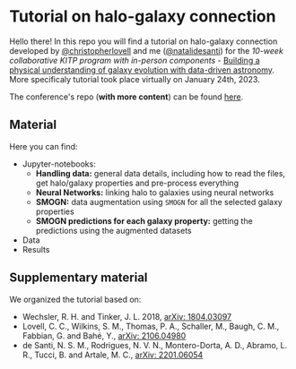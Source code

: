 # Tutorial on halo-galaxy connection

Hello there! In this repo you will find a tutorial on halo-galaxy connection developed by
[@christopherlovell](https://www.christopherlovell.co.uk/) and me
([@natalidesanti](https://natalidesanti.github.io/)) for the
_10-week collaborative KITP program with in-person components_ -
[Building a physical understanding of galaxy evolution with data-driven astronomy](https://datadrivengalaxyevolution.github.io/#description). More specificaly tutorial took place virtually on January 24th, 2023.

The conference's repo (**with more content**) can be found [here](https://github.com/DataDrivenGalaxyEvolution/galevo23-tutorials/tree/main/week-2/tutorial_on_halo-galaxy_connection).

## Material

Here you can find:

* Jupyter-notebooks:
  * **Handling data:** general data details, including how to read the files, get halo/galaxy properties and pre-process everything
  * **Neural Networks:** linking halo to galaxies using neural networks
  * **SMOGN:** data augmentation using `SMOGN` for all the selected galaxy properties
  * **SMOGN predictions for each galaxy property:** getting the predictions using the augmented datasets
* Data
* Results

## Supplementary material

We organized the tutorial based on:

* Wechsler, R. H. and Tinker, J. L. 2018, [arXiv: 1804.03097](https://arxiv.org/abs/1804.03097)
* Lovell, C. C., Wilkins, S. M., Thomas, P. A., Schaller, M., Baugh, C. M., Fabbian, G. and Bahé, Y., [arXiv: 2106.04980](https://arxiv.org/abs/2106.04980)
* de Santi, N. S. M., Rodrigues, N. V. N., Montero-Dorta, A. D., Abramo, L. R., Tucci, B. and Artale, M. C., [arXiv: 2201.06054](https://arxiv.org/abs/2201.06054)